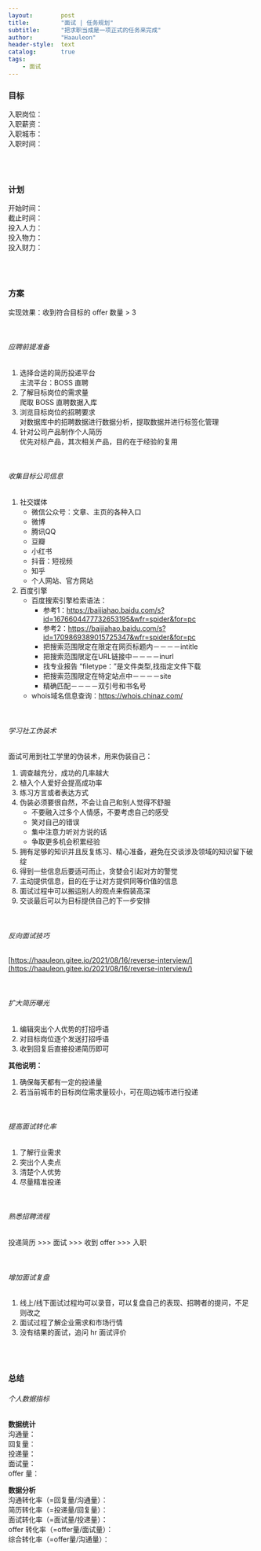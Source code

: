 ```yaml
---
layout:        post
title:         "面试 | 任务规划"
subtitle:      "把求职当成是一项正式的任务来完成"
author:        "Haauleon"
header-style:  text
catalog:       true
tags:
    - 面试
---
```


### 目标
入职岗位：       
入职薪资：    
入职城市：        
入职时间： 

<br>
<br>

### 计划
开始时间：     
截止时间：    
投入人力：            
投入物力：    
投入财力：     

<br>
<br>

### 方案     
实现效果：收到符合目标的 offer 数量 > 3        

<br>

###### 应聘前提准备
1. 选择合适的简历投递平台    
    主流平台：BOSS 直聘
2. 了解目标岗位的需求量    
    爬取 BOSS 直聘数据入库
3. 浏览目标岗位的招聘要求      
    对数据库中的招聘数据进行数据分析，提取数据并进行标签化管理
4. 针对公司产品制作个人简历     
    优先对标产品，其次相关产品，目的在于经验的复用      

<br>

###### 收集目标公司信息
1. 社交媒体     
    - 微信公众号：文章、主页的各种入口
    - 微博
    - 腾讯QQ 
    - 豆瓣
    - 小红书
    - 抖音：短视频
    - 知乎
    - 个人网站、官方网站
2. 百度引擎   
    - 百度搜索引擎检索语法：     
        - 参考1：https://baijiahao.baidu.com/s?id=1676604477732653195&wfr=spider&for=pc 
        - 参考2：https://baijiahao.baidu.com/s?id=1709869389015725347&wfr=spider&for=pc
        - 把搜索范围限定在限定在网页标题内－－－－intitle      
        - 把搜索范围限定在URL链接中－－－－inurl     
        - 找专业报告 “filetype：”是文件类型,找指定文件下载     
        - 把搜索范围限定在特定站点中－－－－site
        - 精确匹配－－－－双引号和书名号
    - whois域名信息查询：https://whois.chinaz.com/
<br>

###### 学习社工伪装术    
面试可用到社工学里的伪装术，用来伪装自己：     

1. 调查越充分，成功的几率越大      
2. 植入个人爱好会提高成功率      
3. 练习方言或者表达方式      
4. 伪装必须要很自然，不会让自己和别人觉得不舒服        
    - 不要融入过多个人情感，不要考虑自己的感受     
    - 笑对自己的错误     
    - 集中注意力听对方说的话     
    - 争取更多机会积累经验      
5. 拥有足够的知识并且反复练习、精心准备，避免在交谈涉及领域的知识留下破绽     
6. 得到一些信息后要适可而止，贪婪会引起对方的警觉      
7. 主动提供信息，目的在于让对方提供同等价值的信息       
8. 面试过程中可以搬运别人的观点来假装高深     
9. 交谈最后可以为目标提供自己的下一步安排    

<br>

###### 反向面试技巧
[https://haauleon.gitee.io/2021/08/16/reverse-interview/](https://haauleon.gitee.io/2021/08/16/reverse-interview/)

<br>

###### 扩大简历曝光
1. 编辑突出个人优势的打招呼语       
2. 对目标岗位逐个发送打招呼语     
3. 收到回复后直接投递简历即可    

**其他说明：**       
1. 确保每天都有一定的投递量     
2. 若当前城市的目标岗位需求量较小，可在周边城市进行投递  

<br>

###### 提高面试转化率
1. 了解行业需求    
2. 突出个人卖点      
3. 清楚个人优势   
4. 尽量精准投递      

<br>

###### 熟悉招聘流程
投递简历 >>> 面试 >>> 收到 offer >>> 入职    

<br>

###### 增加面试复盘
1. 线上/线下面试过程均可以录音，可以复盘自己的表现、招聘者的提问，不足则改之    
2. 面试过程了解企业需求和市场行情      
3. 没有结果的面试，追问 hr 面试评价    

<br>
<br>

### 总结
###### 个人数据指标
**数据统计**     
沟通量：            
回复量：     
投递量：     
面试量：     
offer 量：     

**数据分析**      
沟通转化率（=回复量/沟通量）：      
简历转化率（=投递量/回复量）：     
面试转化率（=面试量/投递量）：     
offer 转化率（=offer量/面试量）：      
综合转化率（=offer量/沟通量）：    
